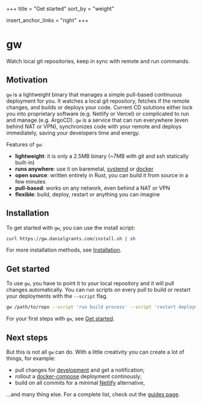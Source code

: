 +++
title = "Get started"
sort_by = "weight"

insert_anchor_links = "right"
+++

# gw

Watch local git repositories, keep in sync with remote and run commands.

## Motivation

`gw` is a lightweight binary that manages a simple pull-based continuous deployment for you. It watches a local git repository, fetches if the remote changes, and builds or deploys your code. Current CD solutions either lock you into proprietary software (e.g. Netlify or Vercel) or complicated to run and manage (e.g. ArgoCD). `gw` is a service that can run everywhere (even behind NAT or VPN), synchronizes code with your remote and deploys immediately, saving your developers time and energy.

Features of `gw`:
- **lightweight**: it is only a 2.5MB binary (~7MB with git and ssh statically built-in)
- **runs anywhere**: use it on baremetal, [systemd](/usage/systemd) or [docker](/usage/docker)
- **open source**: written entirely in Rust, you can build it from source in a few minutes
- **pull-based**: works on any network, even behind a NAT or VPN
- **flexible**: build, deploy, restart or anything you can imagine

## Installation

To get started with `gw`, you can use the install script:

```sh
curl https://gw.danielgrants.com/install.sh | sh
```

For more installation methods, see [Installation](/usage/installation).

## Get started

To use `gw`, you have to point it to your local repository and it will pull changes automatically. You can run scripts on every pull to build or restart your deployments with the `--script` flag.

```sh
gw /path/to/repo --script 'run build process' --script 'restart deployment'
```

For your first steps with `gw`, see [Get started](/usage/start).

## Next steps

But this is not all `gw` can do. With a little creativity you can create a lot of things, for example:

- pull changes for [development](/guides/development) and get a notification;
- rollout a [docker-compose](/guides/docker-compose) deployment continously;
- build on all commits for a minimal [Netlify](/guides/netlify) alternative,

...and many thing else. For a complete list, check out the [guides page](/guides).
